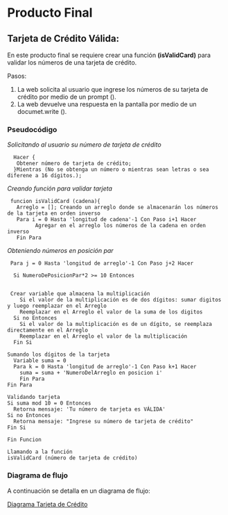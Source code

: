 # Producto Final

## Tarjeta de Crédito Válida:

En este producto final se requiere crear una función **(isValidCard)** para validar los números de una tarjeta de crédito.

Pasos:
1. La web solicita al usuario que ingrese los números de su tarjeta de crédito por medio de un prompt ().
2. La web devuelve una respuesta en la pantalla por medio de un documet.write ().

### Pseudocódigo

_Solicitando al usuario su número de tarjeta de crédito_
~~~
  Hacer {    
   Obtener número de tarjeta de crédito;
  }Mientras (No se obtenga un número o mientras sean letras o sea diferene a 16 dígitos.);
~~~

_Creando función para validar tarjeta_
~~~
 funcion isValidCard (cadena){
   Arreglo = []; Creando un arreglo donde se almacenarán los números de la tarjeta en orden inverso
   Para i = 0 Hasta 'longitud de cadena'-1 Con Paso i+1 Hacer
         Agregar en el arreglo los números de la cadena en orden inverso
   Fin Para
~~~

_Obteniendo números en posición par_
   ~~~
    Para j = 0 Hasta 'longitud de arreglo'-1 Con Paso j+2 Hacer

     Si NumeroDePosicionPar*2 >= 10 Entonces


    Crear variable que almacena la multiplicación
       Si el valor de la multiplicación es de dos dígitos: sumar digitos y luego reemplazar en el Arreglo
       Reemplazar en el Arreglo el valor de la suma de los digitos
     Si no Entonces
       Si el valor de la multiplicación es de un dígito, se reemplaza directamente en el Arreglo
       Reemplazar en el Arreglo el valor de la multiplicación
     Fin Si
     
Sumando los dígitos de la tarjeta
     Variable suma = 0
     Para k = 0 Hasta 'longitud de arreglo'-1 Con Paso k+1 Hacer
       suma = suma + 'NumeroDelArreglo en posicion i'
       Fin Para
   Fin Para

 Validando tarjeta
   Si suma mod 10 = 0 Entonces
     Retorna mensaje: 'Tu número de tarjeta es VÁLIDA'
   Si no Entonces
     Retorna mensaje: "Ingrese su número de tarjeta de crédito"
   Fin Si

Fin Funcion

Llamando a la función
 isValidCard (número de tarjeta de crédito)
~~~

### Diagrama de flujo

A continuación se detalla en un diagrama de flujo:

[Diagrama Tarjeta de Crédito](http://subefotos.com/ver/?54e5e7cc331d90fabbb8050c430698a6o.jpg)